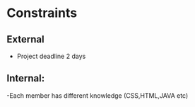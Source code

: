 # Constraints

##  External

- Project deadline 2 days

## Internal:

-Each member has different knowledge (CSS,HTML,JAVA etc)
